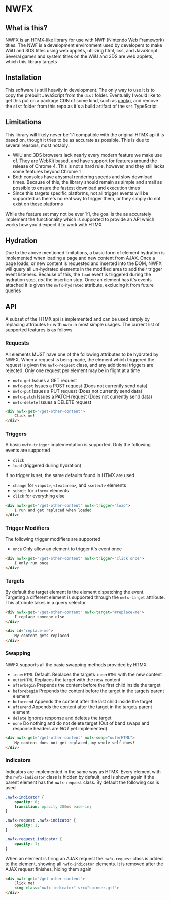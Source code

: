 # NWFX

## What is this?
NWFX is an HTMX-like library for use with NWF (Nintendo Web Framework) titles. The NWF is a development environment used by developers to make WiiU and 3DS titles using web applets, utilizing html, css, and JavaScript. Several games and system titles on the WiiU and 3DS are web applets, which this library targets

## Installation
This software is still heavily in development. The only way to use it is to copy the prebuilt JavaScript from the `dist` folder. Eventually I would like to get this put on a package CDN of some kind, such as [unpkg](https://unpkg.com), and remove the `dist` folder from this repo as it's a build artifact of the `src` TypeScript

## Limitations
This library will likely never be 1:1 compatible with the original HTMX api it is based on, though it tries to be as accurate as possible. This is due to several reasons, most notably:

- WiiU and 3DS browsers lack nearly every modern feature we make use of. They are WebKit based, and have support for features around the release of Chrome 4. This is not a hard rule, however, and they still lacks some features beyond Chrome 1
- Both consoles have abysmal rendering speeds and slow download times. Because of this, the library should remain as simple and small as possible to ensure the fastest download and execution times
- Since this targets specific platforms, not all trigger events will be supported as there's no real way to trigger them, or they simply do not exist on these platforms

While the feature set may not be ever 1:1, the goal is the as accurately implement the functionality which is supported to provide an API which works how you'd expect it to work with HTMX

## Hydration
Due to the above mentioned limitations, a basic form of element hydration is implemented when loading a page and new content from AJAX. Once a page loads, or new content is requested and inserted into the DOM, NWFX will query all un-hydrated elements in the modified area to add their trigger event listeners. Because of this, the `load` event is triggered during the hydration step, *not* the insertion step. Once an element has it's events attached it is given the `nwfx-hydrated` attribute, excluding it from future queries

## API
A subset of the HTMX api is implemented and can be used simply by replacing attributes `hx` with `nwfx` in most simple usages. The current list of supported features is as follows

### Requests
All elements MUST have one of the following attributes to be hydrated by NWFX. When a request is being made, the element which triggered the request is given the `nwfx-request` class, and any additional triggers are rejected. Only one request per element may be in flight at a time

- `nwfx-get` Issues a GET request
- `nwfx-post` Issues a POST request (Does not currently send data)
- `nwfx-put` Issues a PUT request (Does not currently send data)
- `nwfx-patch` Issues a PATCH request (Does not currently send data)
- `nwfx-delete` Issues a DELETE request

```html
<div nwfx-get="/get-other-content">
	Click me!
</div>
```

### Triggers
A basic `nwfx-trigger` implementation is supported. Only the following events are supported

- `click`
- `load` (triggered during hydration)

If no trigger is set, the same defaults found in HTMX are used

- `change` for `<input>`, `<textarea>`, and `<select>` elements
- `submit` for `<form>` elements
- `click` for everything else

```html
<div nwfx-get="/get-other-content" nwfx-trigger="load">
	I run and get replaced when loaded
</div>
```

### Trigger Modifiers
The following trigger modifiers are supported

- `once` Only allow an element to trigger it's event once

```html
<div nwfx-get="/get-other-content" nwfx-trigger="click once">
	I only run once
</div>
```

### Targets
By default the target element is the element dispatching the event. Targeting a different element is supported through the `nwfx-target` attribute. This attribute takes in a query selector

```html
<div nwfx-get="/get-other-content" nwfx-target="#replace-me">
	I replace someone else
</div>

<div id="replace-me">
	My content gets replaced
</div>
```

### Swapping
NWFX supports all the basic swapping methods provided by HTMX

- `innerHTML` Default. Replaces the targets `innerHTML` with the new content
- `outerHTML` Replaces the target with the new content
- `afterbegin` Prepends the content before the first child inside the target
- `beforebegin` Prepends the content before the target in the targets parent element
- `beforeend` Appends the content after the last child inside the target
- `afterend` Appends the content after the target in the targets parent element
- `delete` Ignores response and deletes the target
- `none` Do nothing and do not delete target (Out of band swaps and response headers are *NOT* yet implemented)

```html
<div nwfx-get="/get-other-content" nwfx-swap="outerHTML">
	My content does not get replaced, my whole self does!
</div>
```

### Indicators
Indicators are implemented in the same way as HTMX. Every element with the `nwfx-indicator` class is hidden by default, and is shown again if the parent element has the `nwfx-request` class. By default the following css is used

```css
.nwfx-indicator {
	opacity: 0;
	transition: opacity 200ms ease-in;
}

.nwfx-request .nwfx-indicator {
	opacity: 1;
}

.nwfx-request.indicator {
	opacity: 1;
}
```

When an element is firing an AJAX request the `nwfx-request` class is added to the element, showing all `nwfx-indicator` elements. It is removed after the AJAX request finishes, hiding them again

```html
<div nwfx-get="/get-other-content">
	Click me!
	<img class="nwfx-indicator" src="spinner.gif">
</div>
```